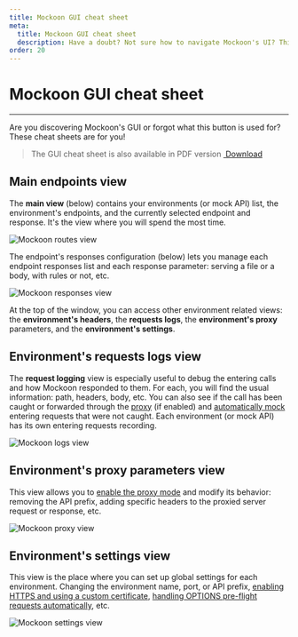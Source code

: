 ```yaml
---
title: Mockoon GUI cheat sheet
meta:
  title: Mockoon GUI cheat sheet
  description: Have a doubt? Not sure how to navigate Mockoon's UI? This cheat sheet listing Mockoon\'s major features is for you!
order: 20
---
```


# Mockoon GUI cheat sheet

---

Are you discovering Mockoon's GUI or forgot what this button is used for? These cheat sheets are for you!

> The GUI cheat sheet is also available in PDF version <a href="/images/docs/cheat-sheet/mockoon-cheat-sheet.pdf" className="btn btn-primary-desat-soft btn-xs"><i className='icon-download'></i>&nbsp;Download</a>

## Main endpoints view

The **main view** (below) contains your environments (or mock API) list, the environment's endpoints, and the currently selected endpoint and response. It's the view where you will spend the most time.

![Mockoon routes view](/images/docs/cheat-sheet/routes-view.png)

The endpoint's responses configuration (below) lets you manage each endpoint responses list and each response parameter: serving a file or a body, with rules or not, etc.

![Mockoon responses view](/images/docs/cheat-sheet/responses-view.png)

At the top of the window, you can access other environment related views: the **environment's headers**, the **requests logs**, the **environment's proxy** parameters, and the **environment's settings**.

## Environment's requests logs view

The **request logging** view is especially useful to debug the entering calls and how Mockoon responded to them. For each, you will find the usual information: path, headers, body, etc.
You can also see if the call has been caught or forwarded through the [proxy](docs:proxy-mode) (if enabled) and [automatically mock](docs:requests-logging) entering requests that were not caught.
Each environment (or mock API) has its own entering requests recording.

![Mockoon logs view](/images/docs/cheat-sheet/logs-view.png)

## Environment's proxy parameters view

This view allows you to [enable the proxy mode](docs:proxy-mode) and modify its behavior: removing the API prefix, adding specific headers to the proxied server request or response, etc.

![Mockoon proxy view](/images/docs/cheat-sheet/proxy-view.png)

## Environment's settings view

This view is the place where you can set up global settings for each environment. Changing the environment name, port, or API prefix, [enabling HTTPS and using a custom certificate](docs:serving-over-tls), [handling OPTIONS pre-flight requests automatically](docs:cors), etc.

![Mockoon settings view](/images/docs/cheat-sheet/settings-view.png)
